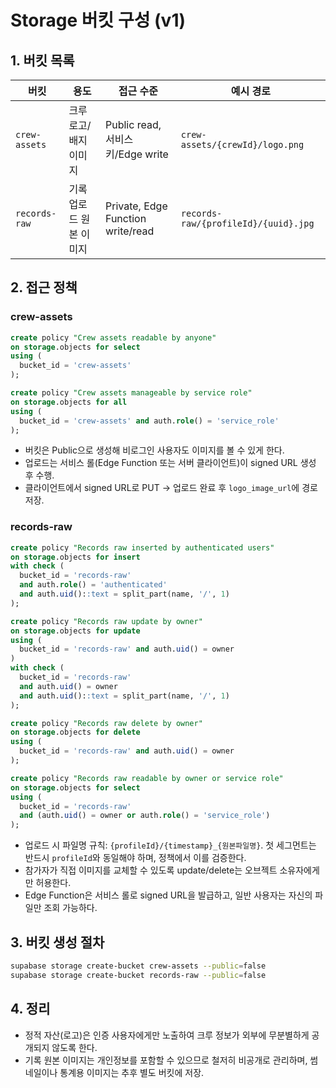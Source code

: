 # Storage 버킷 구성 (v1)

## 1. 버킷 목록
| 버킷 | 용도 | 접근 수준 | 예시 경로 |
| --- | --- | --- | --- |
| `crew-assets` | 크루 로고/배지 이미지 | Public read, 서비스 키/Edge write | `crew-assets/{crewId}/logo.png` |
| `records-raw` | 기록 업로드 원본 이미지 | Private, Edge Function write/read | `records-raw/{profileId}/{uuid}.jpg` |

## 2. 접근 정책
### crew-assets
```sql
create policy "Crew assets readable by anyone"
on storage.objects for select
using (
  bucket_id = 'crew-assets'
);

create policy "Crew assets manageable by service role"
on storage.objects for all
using (
  bucket_id = 'crew-assets' and auth.role() = 'service_role'
);
```
- 버킷은 Public으로 생성해 비로그인 사용자도 이미지를 볼 수 있게 한다.
- 업로드는 서비스 롤(Edge Function 또는 서버 클라이언트)이 signed URL 생성 후 수행.
- 클라이언트에서 signed URL로 PUT → 업로드 완료 후 `logo_image_url`에 경로 저장.

### records-raw
```sql
create policy "Records raw inserted by authenticated users"
on storage.objects for insert
with check (
  bucket_id = 'records-raw'
  and auth.role() = 'authenticated'
  and auth.uid()::text = split_part(name, '/', 1)
);

create policy "Records raw update by owner"
on storage.objects for update
using (
  bucket_id = 'records-raw' and auth.uid() = owner
)
with check (
  bucket_id = 'records-raw'
  and auth.uid() = owner
  and auth.uid()::text = split_part(name, '/', 1)
);

create policy "Records raw delete by owner"
on storage.objects for delete
using (
  bucket_id = 'records-raw' and auth.uid() = owner
);

create policy "Records raw readable by owner or service role"
on storage.objects for select
using (
  bucket_id = 'records-raw'
  and (auth.uid() = owner or auth.role() = 'service_role')
);
```
- 업로드 시 파일명 규칙: `{profileId}/{timestamp}_{원본파일명}`. 첫 세그먼트는 반드시 `profileId`와 동일해야 하며, 정책에서 이를 검증한다.
- 참가자가 직접 이미지를 교체할 수 있도록 update/delete는 오브젝트 소유자에게만 허용한다.
- Edge Function은 서비스 롤로 signed URL을 발급하고, 일반 사용자는 자신의 파일만 조회 가능하다.

## 3. 버킷 생성 절차
```bash
supabase storage create-bucket crew-assets --public=false
supabase storage create-bucket records-raw --public=false
```

## 4. 정리
- 정적 자산(로고)은 인증 사용자에게만 노출하여 크루 정보가 외부에 무분별하게 공개되지 않도록 한다.
- 기록 원본 이미지는 개인정보를 포함할 수 있으므로 철저히 비공개로 관리하며, 썸네일이나 통계용 이미지는 추후 별도 버킷에 저장.
